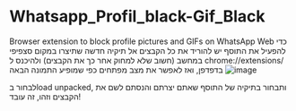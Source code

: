 # Whatsapp_Profil_black-Gif_Black
Browser extension to block profile pictures and GIFs on WhatsApp Web
כדי להפעיל את התוסף יש להוריד את כל הקבצים אל תיקיה חדשה שתיצרו במקום סצפיפי במחשב (חשוב שלא למחוק אחר כך את הקבצים) ולהיכנס ל chrome://extensions/ בדפדפן, ואז לאפשר את מצב מפתחים כפי שמופיע התמונה הבאה
![image](https://github.com/user-attachments/assets/9679245c-8117-4eb2-9302-d4be7fefffa1)

לבחור בload unpacked, ותבחור בתיקיה של התוסף שאתם יצרתם והנסתם לשם את הקבצים וזהו, זה עובד!


